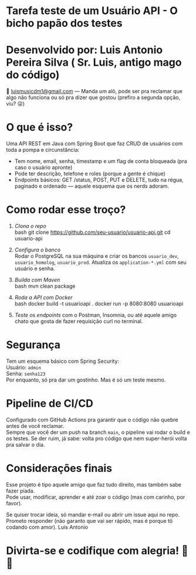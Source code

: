 
# Tarefa teste de um Usuário API - O bicho papão dos testes

# Desenvolvido por: Luis Antonio Pereira Silva ( Sr. Luis, antigo mago do código)  
📧 luismusicdm1@gmail.com — Manda um alô, pode ser pra reclamar que algo não funciona ou só pra dizer que gostou (prefiro a segunda opção, viu? 😜)


# O que é isso?

Uma API REST em Java com Spring Boot que faz CRUD de usuários com toda a pompa e circunstância:

- Tem nome, email, senha, timestamp e um flag de conta bloqueada (pra caso o usuário apronte)
- Pode ter descrição, telefone e roles (porque a gente é chique)
- Endpoints básicos: GET /status, POST, PUT e DELETE, tudo na régua, paginado e ordenado — aquele esquema que os nerds adoram.


# Como rodar esse troço?

1. *Clona o repo*  
   bash
git clone https://github.com/seu-usuario/usuario-api.git
cd usuario-api


2. *Configura o banco*  
Rodar o PostgreSQL na sua máquina e criar os bancos `usuario_dev`, `usuario_homolog`, `usuario_prod`. Atualiza os `application-*.yml` com seu usuário e senha.

3. *Builda com Maven*  
    bash
mvn clean package
 

4. *Roda a API com Docker*  
    bash
docker build -t usuarioapi .
docker run -p 8080:8080 usuarioapi
 

5. *Teste os endpoints* com o Postman, Insomnia, ou até aquele amigo chato que gosta de fazer requisição curl no terminal.

 

# Segurança

Tem um esquema básico com Spring Security:  
Usuário: `admin`  
Senha: `senha123`  
Por enquanto, só pra dar um gostinho. Mas é só um teste mesmo.



# Pipeline de CI/CD

Configurado com GitHub Actions pra garantir que o código não quebre antes de você reclamar.  
Sempre que você der um push na branch `main`, o pipeline vai rodar o build e os testes. Se der ruim, já sabe: volta pro código que nem super-herói volta pra salvar o dia.

 

# Considerações finais

Esse projeto é tipo aquele amigo que faz tudo direito, mas também sabe fazer piada.  
Pode usar, modificar, aprender e até zoar o código (mas com carinho, por favor).

Se quiser trocar ideia, só mandar e-mail ou abrir um issue aqui no repo.  
Prometo responder (não garanto que vai ser rápido, mas é porque tô codando com amor).
Luis Antonio



# Divirta-se e codifique com alegria! 🚀🔥

